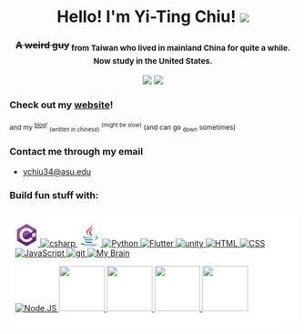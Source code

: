 

<h1 align="center"> Hello! I'm Yi-Ting Chiu! <img src="https://raw.githubusercontent.com/MartinHeinz/MartinHeinz/master/wave.gif" width="40"></h1>
<h3 align="center"><s>A weird guy</s><sub> from Taiwan who lived in mainland China for quite a while. Now study in the United States.</sub></h3>

<p align="center">
<a title="LinkedIn!" href="https://www.linkedin.com/in/yi-ting-chiu/"><img src="https://img.shields.io/badge/LinkedIn-blue?style=flat&logo=linkedin&labelColor=blue"></a>
<a title="Website!" href="https://yi-ting.live"><img src="https://img.shields.io/badge/Website-Yi--Ting.live-red"></a>
</p>


### Check out my <span title="My Website! HA!">[website](https://yi-ting.live/)! </span>
<sub>and my 
  <sup title="no cyber attack please... I'm not a cybersecurity major. I did implemented a rather good security measure (in my opinion) though. Let me know if there is any weak spot you can find, and I will thank you for doing that">[blog](https://halo.yi-ting.live/)!</sup> 
  <sub title="well, chinese is great, isn't it?">(written in chinese)</sub>
  <sup title="actually, exceptionally slow in the world largest Chinese speaking region, thanks to Cloudflare Free tier cdn">(might be slow)</sup> 
  (and can go <sub title="Oracle Always Free!">down</sub> sometimes)
</sub>

### <span title="Contact me through my contact!" >Contact me through my email</span>

- ychiu34@asu.edu

### Build fun stuff with:
<!--wanted to make this area a white box to optimize for dark theme users, but github does not support css in readme file, so...-->
<div style="background-color: white; padding: 2%; border-radius: 3%">
<p align="left"> 
  <a href="https://dotnet.microsoft.com/languages/csharp" target="_blank" title="C#"> 
    <img src="https://raw.githubusercontent.com/devicons/devicon/master/icons/csharp/csharp-original.svg" alt="csharp" width="40" height="40"/> 
    </a> <!--C#-->
  <a href="https://dotnet.microsoft.com/languages/csharp" target="_blank" title="C艹"> 
    <img src="https://isocpp.org/assets/images/cpp_logo.png" alt="csharp" width="35" height="40"/> 
    </a><!--C++-->
  <a href="https://www.java.com" target="_blank" title="Java"> 
    <img src="https://raw.githubusercontent.com/devicons/devicon/master/icons/java/java-original.svg" alt="java" width="40" height="40"/> 
  </a> <!--Java-->
  <a href="https://www.python.org/" target="_blank" title="Python"> 
    <img src="https://cdn.jsdelivr.net/gh/devicons/devicon/icons/python/python-original.svg" alt="Python" width="40" height="40"/> 
  </a> <!--Python-->
  <a href="https://flutter.dev/" title ="Flutter"> 
    <img src="https://cdn.jsdelivr.net/gh/devicons/devicon/icons/flutter/flutter-original.svg" alt="Flutter" width="40" height="40" /> 
    </a><!--Flutter-->
  <a href="https://unity.com/" target="_blank" title="Unity"> 
    <img src="https://www.vectorlogo.zone/logos/unity3d/unity3d-icon.svg" alt="unity" width="40" height="40"/> 
    </a><!--Unity Engine-->
  <a href="https://html.spec.whatwg.org/" title ="HTML">
    <img src="https://cdn.jsdelivr.net/gh/devicons/devicon/icons/html5/html5-original-wordmark.svg" alt="HTML" width="40" height="40"/>
    </a><!--HTML-->
  <a href="https://www.w3.org/TR/CSS/" title ="CSS">
    <img src="https://cdn.jsdelivr.net/gh/devicons/devicon/icons/css3/css3-original-wordmark.svg" alt="CSS" width="40" height="40"/>
    </a><!--CSS-->
  <a href="https://www.javascript.com/" title ="JavaScript"> 
    <img src="https://cdn.jsdelivr.net/gh/devicons/devicon/icons/javascript/javascript-original.svg" alt="JavaScript" width="40" height="40" /> 
    </a><!--JavaScript-->
  <a href="https://git-scm.com/" target="_blank" title="Git, and probably Git-LFS for large files"> 
    <img src="https://www.vectorlogo.zone/logos/git-scm/git-scm-icon.svg" alt="git" width="40" height="40"/> 
    </a><!--Git-->
  <a href="https://github.com/t41372#build-fun-stuff-with" title ="Brain. You know">
    <img src="http://pngimg.com/uploads/brain/brain_PNG15.png" alt="My Brain" width="40" height="40"/>
    </a><!--Brain-->
</p>
<p>
  <a href="https://nodejs.org/" title ="NodeJS"> 
    <img src="https://upload.wikimedia.org/wikipedia/commons/d/d9/Node.js_logo.svg" alt="Node.JS" width="80" height="80" /> 
    </a><!--Node.js-->
  <a href="https://expressjs.com/" title ="ExpressJS" alt="ExpressJS">
    <img src="https://cdn.jsdelivr.net/gh/devicons/devicon/icons/express/express-original-wordmark.svg" width="80" height="80"/> 
    </a><!--ExpressJS-->
  <a href="https://www.sqlite.org" title ="SQLite" alt="SQLite">
    <img src="https://cdn.jsdelivr.net/gh/devicons/devicon/icons/sqlite/sqlite-original-wordmark.svg" width="80" height="80"/> 
    </a><!--SQLite-->
  <a href="https://www.mysql.com/" title ="MySQL" alt="MySQL">
    <img src="https://cdn.jsdelivr.net/gh/devicons/devicon/icons/mysql/mysql-original-wordmark.svg" width="80" height="80"/> 
    </a><!--MySQL-->
  <a href="https://www.docker.com/" title ="Docker" alt="Docker">
    <img src="https://cdn.jsdelivr.net/gh/devicons/devicon/icons/docker/docker-plain-wordmark.svg" width="80" height="80"/> 
    </a><!--Docker-->
</p>
  
</div>




